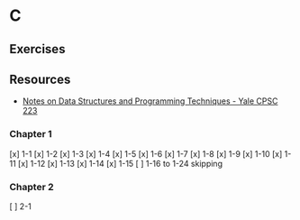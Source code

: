 # C

## Exercises

## Resources

- [Notes on Data Structures and Programming Techniques - Yale CPSC 223](cs.yale.edu/homes/aspnes/classes/223/notes.html)

### Chapter 1

[x] 1-1
[x] 1-2
[x] 1-3
[x] 1-4
[x] 1-5
[x] 1-6
[x] 1-7
[x] 1-8
[x] 1-9
[x] 1-10
[x] 1-11
[x] 1-12
[x] 1-13
[x] 1-14
[x] 1-15
[ ] 1-16 to 1-24 skipping 

### Chapter 2

[ ] 2-1


